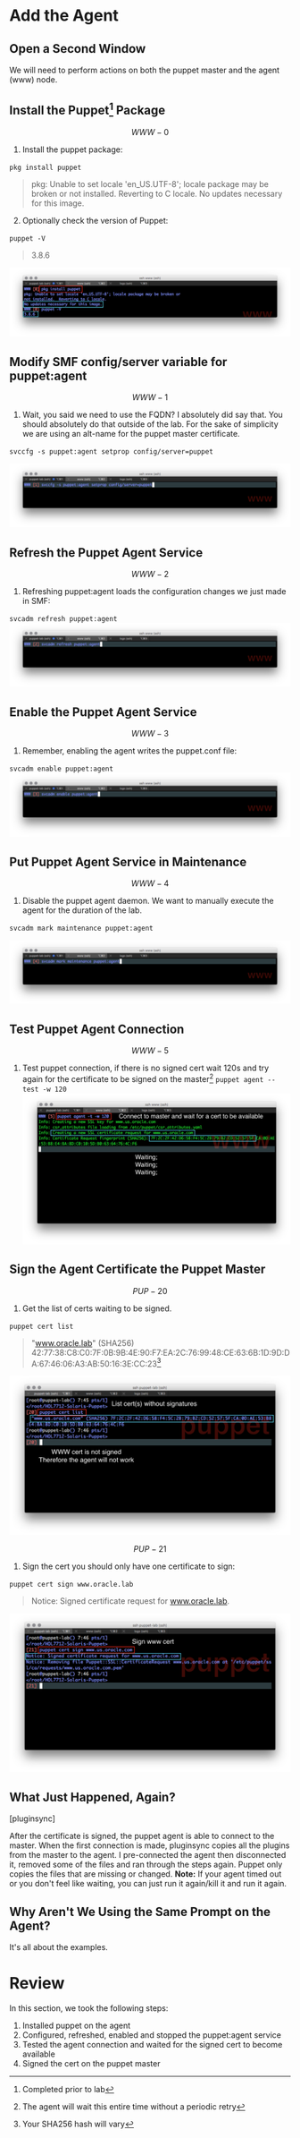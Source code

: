 # Add the Agent

## Open a Second Window

We will need to perform actions on both the puppet master and the agent \(www\) node.

## Install the Puppet[^1] Package


$$
WWW-0
$$


1. Install the puppet package:

  `pkg install puppet`

  > pkg: Unable to set locale 'en\_US.UTF-8'; locale package may be broken or
  > not installed.  Reverting to C locale.
  > No updates necessary for this image.

2. Optionally check the version of Puppet:
 
 `puppet -V`

  > 3.8.6

  ![](/images/ADD01-WWW-000-install-puppet.png)


## Modify SMF config\/server variable for puppet:agent


$$
WWW-1
$$


1. Wait, you said we need to use the FQDN?  I absolutely did say that. You should absolutely do that outside of the lab. For the sake of simplicity we are using an alt-name for the puppet master certificate.

  `svccfg -s puppet:agent setprop config/server=puppet`

  ![](/images/ADD01-WWW-001-svccfg.png)


## Refresh the Puppet Agent Service


$$
WWW-2
$$


1. Refreshing puppet:agent loads the configuration changes we just made in SMF:

  `svcadm refresh puppet:agent`
  ![](/images/ADD01-WWW-002-svcadm-refresh.png)

## Enable the Puppet Agent Service


$$
WWW-3
$$


1. Remember, enabling the agent writes the puppet.conf file:

  `svcadm enable puppet:agent`
  ![](/images/ADD01-WWW-003-svcadm-enable.png)

## Put Puppet Agent Service in Maintenance


$$
WWW-4
$$


1. Disable the puppet agent daemon. We want to manually execute the agent for the duration of the lab.

  `svcadm mark maintenance puppet:agent`

  ![](/images/ADD01-WWW-004-svcadm-mark.png)


## Test Puppet Agent Connection


$$
WWW-5
$$


1. Test puppet connection, if there is no signed cert wait 120s and try again for the certificate to be signed on the master[^3]
  `puppet agent --test -w 120`
  ![](/images/ADD01-WWW-005.0-puppet-agent.png)

## Sign the Agent Certificate the Puppet Master


$$
PUP-20
$$


1. Get the list of certs waiting to be signed.

  `puppet cert list`

  > "www.oracle.lab" \(SHA256\) 42:77:38:C8:C0:7F:0B:9B:4E:90:F7:EA:2C:76:99:48:CE:63:6B:1D:9D:DA:67:46:06:A3:AB:50:16:3E:CC:23[^2]


![](/images/ADD01-PUP-020-cert-list.png)


$$
PUP-21
$$


1. Sign the cert you should only have one certificate to sign:


  `puppet cert sign www.oracle.lab`

  > Notice: Signed certificate request for www.oracle.lab.


![](/images/ADD01-PUP-021-cert-sign.png)

## What Just Happened, Again?

\[pluginsync\]

After the certificate is signed, the puppet agent is able to connect to the master. When the first connection is made, pluginsync copies all the plugins from the master to the agent. I pre-connected the agent then disconnected it, removed some of the files and ran through the steps again. Puppet only copies the files that are missing or changed.
**Note:** If your agent timed out or you don't feel like waiting, you can just run it again\/kill it and run it again.

## Why Aren't We Using the Same Prompt on the Agent?

It's all about the examples.

# Review

In this section, we took the following steps:

1. Installed puppet on the agent
2. Configured, refreshed, enabled and stopped the puppet:agent service
3. Tested the agent connection and waited for the signed cert to become available
4. Signed the cert on the puppet master

[^1]: Completed prior to lab

[^2]: Your SHA256 hash will vary

[^3]: The agent will wait this entire time without a periodic retry

